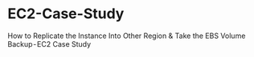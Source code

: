 # EC2-Case-Study
How to Replicate the Instance Into Other Region &amp; Take the EBS Volume Backup - EC2 Case Study
